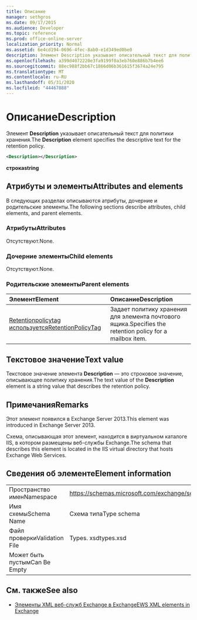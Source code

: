 ```yaml
---
title: Описание
manager: sethgros
ms.date: 09/17/2015
ms.audience: Developer
ms.topic: reference
ms.prod: office-online-server
localization_priority: Normal
ms.assetid: 6e4cd194-0696-4fec-8ab0-e1d349ed0be0
description: Элемент Description указывает описательный текст для политики хранения.
ms.openlocfilehash: a399d4072220e3fa9199f0a3eb760e886b7b4ee6
ms.sourcegitcommit: 88ec988f2bb67c1866d06b361615f3674a24e795
ms.translationtype: MT
ms.contentlocale: ru-RU
ms.lasthandoff: 05/31/2020
ms.locfileid: "44467888"
---
```

# <a name="description"></a><span data-ttu-id="9b7ab-103">Описание</span><span class="sxs-lookup"><span data-stu-id="9b7ab-103">Description</span></span>

<span data-ttu-id="9b7ab-104">Элемент **Description** указывает описательный текст для политики хранения.</span><span class="sxs-lookup"><span data-stu-id="9b7ab-104">The **Description** element specifies the descriptive text for the retention policy.</span></span> 
  
```XML
<Description></Description>
```

 <span data-ttu-id="9b7ab-105">**строка**</span><span class="sxs-lookup"><span data-stu-id="9b7ab-105">**string**</span></span>
## <a name="attributes-and-elements"></a><span data-ttu-id="9b7ab-106">Атрибуты и элементы</span><span class="sxs-lookup"><span data-stu-id="9b7ab-106">Attributes and elements</span></span>

<span data-ttu-id="9b7ab-107">В следующих разделах описываются атрибуты, дочерние и родительские элементы.</span><span class="sxs-lookup"><span data-stu-id="9b7ab-107">The following sections describe attributes, child elements, and parent elements.</span></span>
  
### <a name="attributes"></a><span data-ttu-id="9b7ab-108">Атрибуты</span><span class="sxs-lookup"><span data-stu-id="9b7ab-108">Attributes</span></span>

<span data-ttu-id="9b7ab-109">Отсутствуют.</span><span class="sxs-lookup"><span data-stu-id="9b7ab-109">None.</span></span>
  
### <a name="child-elements"></a><span data-ttu-id="9b7ab-110">Дочерние элементы</span><span class="sxs-lookup"><span data-stu-id="9b7ab-110">Child elements</span></span>

<span data-ttu-id="9b7ab-111">Отсутствуют.</span><span class="sxs-lookup"><span data-stu-id="9b7ab-111">None.</span></span>
  
### <a name="parent-elements"></a><span data-ttu-id="9b7ab-112">Родительские элементы</span><span class="sxs-lookup"><span data-stu-id="9b7ab-112">Parent elements</span></span>

|<span data-ttu-id="9b7ab-113">**Элемент**</span><span class="sxs-lookup"><span data-stu-id="9b7ab-113">**Element**</span></span>|<span data-ttu-id="9b7ab-114">**Описание**</span><span class="sxs-lookup"><span data-stu-id="9b7ab-114">**Description**</span></span>|
|:-----|:-----|
|[<span data-ttu-id="9b7ab-115">Retentionpolicytag используется</span><span class="sxs-lookup"><span data-stu-id="9b7ab-115">RetentionPolicyTag</span></span>](retentionpolicytag.md) <br/> |<span data-ttu-id="9b7ab-116">Задает политику хранения для элемента почтового ящика.</span><span class="sxs-lookup"><span data-stu-id="9b7ab-116">Specifies the retention policy for a mailbox item.</span></span>  <br/> |
   
## <a name="text-value"></a><span data-ttu-id="9b7ab-117">Текстовое значение</span><span class="sxs-lookup"><span data-stu-id="9b7ab-117">Text value</span></span>

<span data-ttu-id="9b7ab-118">Текстовое значение элемента **Description** — это строковое значение, описывающее политику хранения.</span><span class="sxs-lookup"><span data-stu-id="9b7ab-118">The text value of the **Description** element is a string value that describes the retention policy.</span></span> 
  
## <a name="remarks"></a><span data-ttu-id="9b7ab-119">Примечания</span><span class="sxs-lookup"><span data-stu-id="9b7ab-119">Remarks</span></span>

<span data-ttu-id="9b7ab-120">Этот элемент появился в Exchange Server 2013.</span><span class="sxs-lookup"><span data-stu-id="9b7ab-120">This element was introduced in Exchange Server 2013.</span></span>
  
<span data-ttu-id="9b7ab-121">Схема, описывающая этот элемент, находится в виртуальном каталоге IIS, в котором размещены веб-службы Exchange.</span><span class="sxs-lookup"><span data-stu-id="9b7ab-121">The schema that describes this element is located in the IIS virtual directory that hosts Exchange Web Services.</span></span>
  
## <a name="element-information"></a><span data-ttu-id="9b7ab-122">Сведения об элементе</span><span class="sxs-lookup"><span data-stu-id="9b7ab-122">Element information</span></span>

|||
|:-----|:-----|
|<span data-ttu-id="9b7ab-123">Пространство имен</span><span class="sxs-lookup"><span data-stu-id="9b7ab-123">Namespace</span></span>  <br/> |https://schemas.microsoft.com/exchange/services/2006/types  <br/> |
|<span data-ttu-id="9b7ab-124">Имя схемы</span><span class="sxs-lookup"><span data-stu-id="9b7ab-124">Schema Name</span></span>  <br/> |<span data-ttu-id="9b7ab-125">Схема типа</span><span class="sxs-lookup"><span data-stu-id="9b7ab-125">Type schema</span></span>  <br/> |
|<span data-ttu-id="9b7ab-126">Файл проверки</span><span class="sxs-lookup"><span data-stu-id="9b7ab-126">Validation File</span></span>  <br/> |<span data-ttu-id="9b7ab-127">Types. xsd</span><span class="sxs-lookup"><span data-stu-id="9b7ab-127">types.xsd</span></span>  <br/> |
|<span data-ttu-id="9b7ab-128">Может быть пустым</span><span class="sxs-lookup"><span data-stu-id="9b7ab-128">Can Be Empty</span></span>  <br/> ||
   
## <a name="see-also"></a><span data-ttu-id="9b7ab-129">См. также</span><span class="sxs-lookup"><span data-stu-id="9b7ab-129">See also</span></span>

- [<span data-ttu-id="9b7ab-130">Элементы XML веб-служб Exchange в Exchange</span><span class="sxs-lookup"><span data-stu-id="9b7ab-130">EWS XML elements in Exchange</span></span>](ews-xml-elements-in-exchange.md)

